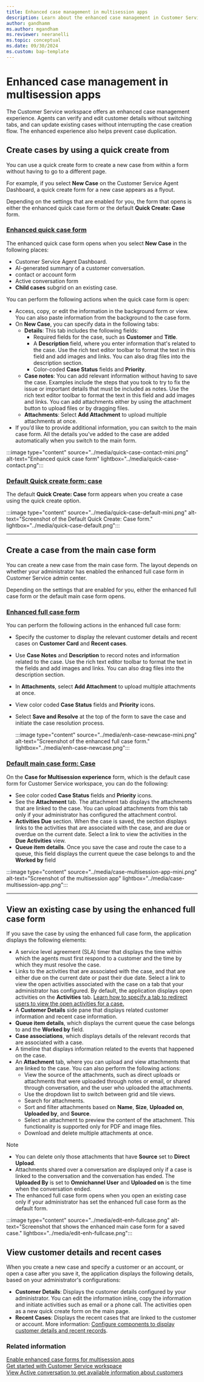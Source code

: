 ```yaml
---
title: Enhanced case management in multisession apps
description: Learn about the enhanced case management in Customer Service multisession apps.
author: gandhamm 
ms.author: mgandham 
ms.reviewer: neeranelli
ms.topic: conceptual
ms.date: 09/30/2024 
ms.custom: bap-template 
---
```



# Enhanced case management in multisession apps

The Customer Service workspace offers an enhanced case management experience. Agents can verify and edit customer details without switching tabs, and can update existing cases without interrupting the case creation flow. The enhanced experience also helps prevent case duplication.

## Create cases by using a quick create from

You can use a quick create form to create a new case from within a form without having to go to a different page.

For example, if you select **New Case** on the Customer Service Agent Dashboard, a quick create form for a new case appears as a flyout.

Depending on the settings that are enabled for you, the form that opens is either the enhanced quick case form or the default **Quick Create: Case** form.

   ### [Enhanced quick case form](#tab/enhancedquickcreateform)

   The enhanced quick case form opens when you select **New Case** in the following places:

   - Customer Service Agent Dashboard.
   - AI-generated summary of a customer conversation.
   - contact or account form 
   - Active conversation form
   - **Child cases** subgrid on an existing case.

 You can perform the following actions when the quick case form is open:

   - Access, copy, or edit the information in the background form or view. You can also paste information from the background to the case form.
   - On **New Case**, you can specify data in the following tabs:
      - **Details**: This tab includes the following fields:
           - Required fields for the case, such as **Customer** and **Title**.
           - A **Description** field, where you enter information that's related to the case. Use the rich text editor toolbar to format the text in this field and add images and links. You can also drag files into the description section.
           - Color-coded **Case Status** fields and **Priority**.
      - **Case notes**: You can add relevant information without having to save the case. Examples include the steps that you took to try to fix the issue or important details that must be included as notes. Use the rich text editor toolbar to format the text in this field and add images and links. You can add attachments either by using the attachment button to upload files or by dragging files.
      - **Attachments**: Select **Add Attachment** to upload multiple attachments at once.
   - If you’d like to provide additional information, you can switch to the main case form.  All the details you've added to the case are added automatically when you switch to the main form.
    
   :::image type="content" source="../media/quick-case-contact-mini.png" alt-text="Enhanced quick case form" lightbox="../media/quick-case-contact.png":::

   ### [Default Quick create form: case](#tab/quickcreateform)
    
   The default **Quick Create: Case** form appears when you create a case using the quick create option.

   :::image type="content" source="../media/quick-case-default-mini.png" alt-text="Screenshot of the Default Quick Create: Case form." lightbox="../media/quick-case-default.png":::

   ---

## Create a case from the main case form

You can create a new case from the main case form. The layout depends on whether your administrator has enabled the enhanced full case form in Customer Service admin center.

Depending on the settings that are enabled for you, either the enhanced full case form or the default main case form opens.

   ### [Enhanced full case form](#tab/enhancedfullcaseform)

   You can perform the following actions in the enhanced full case form:
   - Specify the customer to display the relevant customer details and recent cases on **Customer Card** and  **Recent cases**.
   - Use **Case Notes** and **Description** to record notes and information related to the case. Use the rich text editor toolbar to format the text in the fields and add images and links. You can also drag files into the description section.
   - In **Attachments**, select **Add Attachment** to upload multiple attachments at once.
   -  View color coded **Case Status** fields and **Priority** icons.
   - Select **Save and Resolve** at the top of the form to save the case and initiate the case resolution process.
    
     :::image type="content" source="../media/enh-case-newcase-mini.png" alt-text="Screenshot of the enhanced full case form." lightbox="../media/enh-case-newcase.png":::

   ### [Default main case form: Case](#tab/fullcaseform)
    
   On the **Case for Multisession experience** form, which is the default case form for Customer Service workspace, you can do the following: 

   - See color coded **Case Status** fields and **Priority** icons.
   - See the **Attachment** tab. The attachment tab displays the attachments that are linked to the case. You can upload attachments from this tab only if your administrator has configured the attachment control.
   - **Activities Due** section. When the case is saved, the section displays links to the activities that are associated with the case, and are due or overdue on the current date. Select a link to view the activities in the **Due Activities** view.
   - **Queue item details**. Once you save the case and route the case to a queue, this field displays the current queue the case belongs to and the **Worked by** field

   :::image type="content" source="../media/case-multisession-app-mini.png" alt-text="Screenshot of the multisession app" lightbox="../media/case-multisession-app.png":::

 ---

## View an existing case by using the enhanced full case form

If you save the case by using the enhanced full case form, the application displays the following elements:
   - A service level agreement (SLA) timer that displays the time within which the agents must first respond to a customer and the time by which they must resolve the case.
   - Links to the activities that are associated with the case, and that are either due on the current date or past their due date. Select a link to view the open activities associated with the case on a tab that your administrator has configured. By default, the application displays open activities on the **Activities** tab. [Learn how to specify a tab to redirect users to view the open activities for a case.](../administer/case-enh-config.md)
   - A **Customer Details** side pane that displays related customer information and recent case information.
   - **Queue item details**, which displays the current queue the case belongs to and the **Worked by** field.
   - **Case associations**, which displays details of the relevant records that are associated with a case. 
   - A timeline that displays information related to the events that happened on the case.
   - An **Attachment** tab, where you can upload and view attachments that are linked to the case. You can also perform the following actions:
      - View the source of the attachments, such as direct uploads or attachments that were uploaded through notes or email, or shared through conversation, and the user who uploaded the attachments.
      - Use the dropdown list to switch between grid and tile views.
      - Search for attachments.
      - Sort and filter attachments based on **Name**, **Size**, **Uploaded on**, **Uploaded by**, and **Source**.
      - Select an attachment to preview the content of the attachment. This functionality is supported only for PDF and image files.
      - Download and delete multiple attachments at once.

   > [!NOTE]
   > - You can delete only those attachments that have **Source** set to **Direct Upload**.
   > - Attachments shared over a conversation are displayed only if a case is linked to the conversation and the conversation has ended. The **Uploaded By** is set to **Omnichannel User** and **Uploaded on** is the time when the conversation ended.
   > - The enhanced full case form opens when you open an existing case only if your administrator has set the enhanced full case form as the default form.

:::image type="content" source="../media/edit-enh-fullcase.png" alt-text="Screenshot that shows the enhanced main case form for a saved case." lightbox="../media/edit-enh-fullcase.png":::


## View customer details and recent cases

When you create a new case and specify a customer or an account, or open a case after you save it, the application displays the following details, based on your administrator's configurations:

- **Customer Details**: Displays the customer details configured by your administrator. You can edit the information inline, copy the information and initiate activities such as email or a phone call. The activities open as a new quick create form on the main page.
- **Recent Cases**: Displays the recent cases that are linked to the customer or account. More information: [Configure components to display customer details and recent records](../administer/add-display-components-to-case-form.md).


### Related information

[Enable enhanced case forms for multisession apps](../administer/case-enh-config.md)<br>
[Get started with Customer Service workspace](../implement/csw-overview.md)<br>
[View Active conversation to get available information about customers](../use/oc-customer-summary.md)
